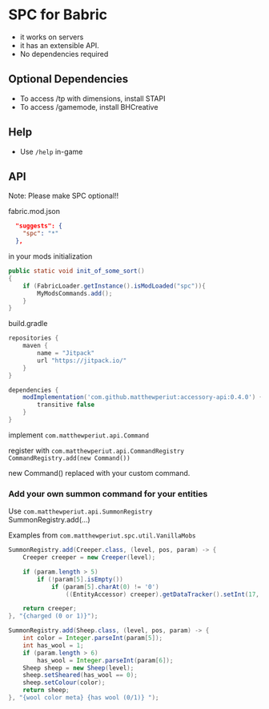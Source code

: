 # SPC for Babric
 + it works on servers
 + it has an extensible API.
 + No dependencies required

## Optional Dependencies
 + To access /tp with dimensions, install STAPI
 + To access /gamemode, install BHCreative

## Help
+ Use `/help` in-game

## API


Note: Please make SPC optional!!

fabric.mod.json
```json
  "suggests": {
    "spc": "*"
  },
```

in your mods initialization
```java
public static void init_of_some_sort()
{
    if (FabricLoader.getInstance().isModLoaded("spc")){
        MyModsCommands.add();
    }
}
```

build.gradle
```gradle
repositories {
    maven {
        name = "Jitpack"
        url "https://jitpack.io/"
    }
}

dependencies {
    modImplementation('com.github.matthewperiut:accessory-api:0.4.0') {
        transitive false
    }
}
```


implement `com.matthewperiut.api.Command`  



register with `com.matthewperiut.api.CommandRegistry`  
`CommandRegistry.add(new Command())`  

new Command() replaced with your custom command.

### Add your own summon command for your entities

Use `com.matthewperiut.api.SummonRegistry`  
SummonRegistry.add(...)  


Examples from `com.matthewperiut.spc.util.VanillaMobs`
```java
SummonRegistry.add(Creeper.class, (level, pos, param) -> {
    Creeper creeper = new Creeper(level);

    if (param.length > 5)
        if (!param[5].isEmpty())
            if (param[5].charAt(0) != '0')
                ((EntityAccessor) creeper).getDataTracker().setInt(17, (byte) 1);

    return creeper;
}, "{charged (0 or 1)}");

SummonRegistry.add(Sheep.class, (level, pos, param) -> {
    int color = Integer.parseInt(param[5]);
    int has_wool = 1;
    if (param.length > 6)
        has_wool = Integer.parseInt(param[6]);
    Sheep sheep = new Sheep(level);
    sheep.setSheared(has_wool == 0);
    sheep.setColour(color);
    return sheep;
}, "{wool color meta} {has wool (0/1)} ");
```